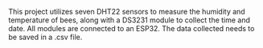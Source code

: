 This project utilizes seven DHT22 sensors to measure the humidity and temperature of bees, along with a DS3231 module to collect the time and date. All modules are connected to an ESP32. 
The data collected needs to be saved in a .csv file.
